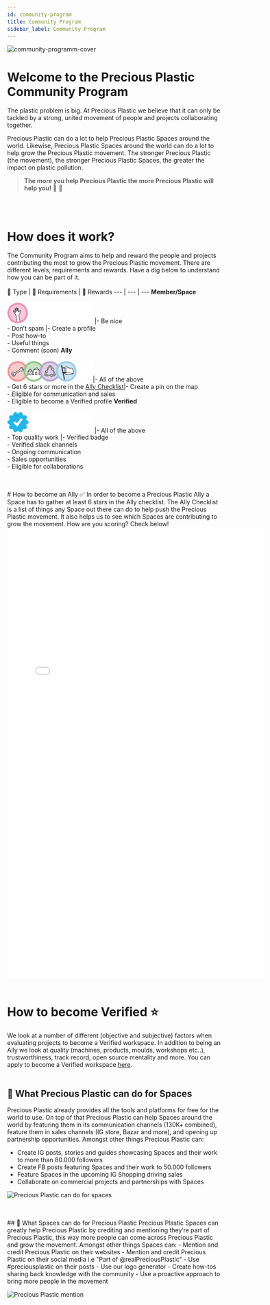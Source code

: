 ```yaml
---
id: community-program
title: Community Program
sidebar_label: Community Program
---
```

![community-programm-cover](https://user-images.githubusercontent.com/17761877/113297730-4959ca80-92fb-11eb-802d-6a02f61ff471.jpg)

# Welcome to the Precious Plastic Community Program

The plastic problem is big. At Precious Plastic we believe that it can only be tackled by a strong, united movement of people and projects collaborating together.

Precious Plastic can do a lot to help Precious Plastic Spaces around the world. Likewise, Precious Plastic Spaces around the world can do a lot to help grow the Precious Plastic movement. The stronger Precious Plastic (the movement), the stronger Precious Plastic Spaces, the greater the impact on plastic pollution.
<br>
> <b>The more you help Precious Plastic the more Precious Plastic will help you!</b> 🤜 🤛
<br>
<br>

# How does it work?
The Community Program aims to help and reward the people and projects contributing the most to grow the Precious Plastic movement. There are different levels, requirements and rewards. Have a dig below to understand how you can be part of it.
<br>
<br>
🚩 Type | 🤝 Requirements | 💫 Rewards
--- | --- | ---
<b>Member/Space</b> <br> <br> <img style="margin-left: 0;" src="../assets/build/community-program-member.png" width="200px"/> |- Be nice <br> - Don’t spam |- Create a profile<br>- Post how-to<br>- Useful things<br>- Comment (soon)
<b>Ally</b> <br> <br> <img style="margin-left: 0;" src="../assets/build/all-spaces-with-no-member.png" width="200px"/>|- All of the above<br>- Get 6 stars or more in the [Ally Checklist](#ally-checklist-)|- Create a pin on the map<br>- Eligible for communication and sales<br>- Eligible to become a Verified profile
<b>Verified</b> <br> <br> <img style="margin-left: 0;" src="../assets/build/community-program-verified.png" width="200px"/> |- All of the above<br>- Top quality work |- Verified badge<br>- Verified slack channels<br>- Ongoing communication<br> - Sales opportunities<br>- Eligible for collaborations

<br>
<br>
# How to become an Ally ✅
In order to become a Precious Plastic Ally a Space has to gather at least 6 stars in the Ally checklist.
The Ally Checklist is a list of things any Space out there can do to help push the Precious Plastic movement. It also helps us to see which Spaces are contributing to grow the movement. How are you scoring? Check below!

<iframe width="600px" height="1050px" src="//jsfiddle.net/PreciousPlastic/xubr3gLz/11/embedded/result/" allowfullscreen="allowfullscreen" allowpaymentrequest frameborder="0"></iframe>
<br>
<br>

# How to become Verified ⭐️
We look at a number of different (objective and subjective) factors when evaluating projects to become a Verified workspace. In addition to being an Ally we look at quality (machines, products, moulds, workshops etc..), trustworthiness, track record, open source mentality and more. You can apply to become a Verified workspace [here](https://docs.google.com/forms/d/e/1FAIpQLScgWrLq-8pi9IWsVTczwJx96w2_7U7NNKy-3SplboEQHwD0aQ/viewform).
<br>
<br>

##  💎 What Precious Plastic can do for Spaces
Precious Plastic already provides all the tools and platforms for free for the world to use. On top of that Precious Plastic can help Spaces around the world by featuring them in its communication channels (130K+ combined), feature them in sales channels (IG store, Bazar and more), and opening up partnership opportunities. Amongst other things Precious Plastic can:
- Create IG posts, stories and guides showcasing Spaces and their work to more than 80.000 followers
- Create FB posts featuring Spaces and their work to 50.000 followers
- Feature Spaces in the upcoming IG Shopping driving sales
- Collaborate on commercial projects and partnerships with Spaces

![Precious Plastic can do for spaces](https://user-images.githubusercontent.com/17761877/113735716-cd95be80-96fc-11eb-906f-a080db811974.jpg)

<br>
<br>
##  🎁 What Spaces can do for Precious Plastic
Precious Plastic Spaces can greatly help Precious Plastic by crediting and mentioning they’re part of Precious Plastic, this way more people can come across Precious Plastic and grow the movement. Amongst other things Spaces can:
- Mention and credit Precious Plastic on their websites
- Mention and credit Precious Plastic on their social media i.e "Part of @realPreciousPlastic"
- Use #preciousplastic on their posts
- Use our logo generator
- Create how-tos sharing back knowledge with the community
- Use a proactive approach to bring more people in the movement


![Precious Plastic mention](https://user-images.githubusercontent.com/17761877/114057728-1bdcc600-9893-11eb-9cae-904e0175c03d.jpg)


<br>
<br>
<br>
